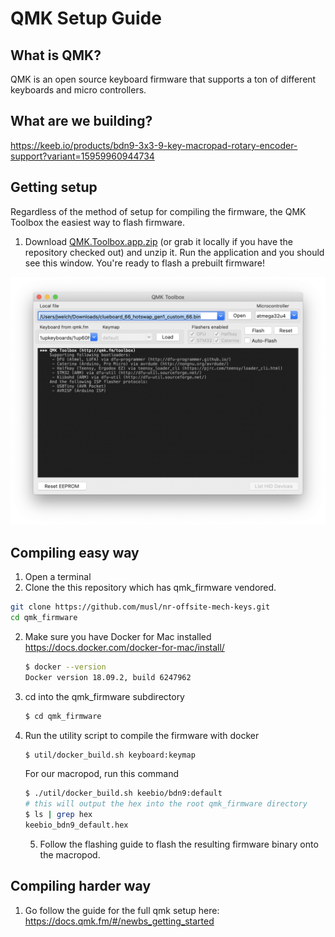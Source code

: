 # QMK Setup Guide



## What is QMK?

QMK is an open source keyboard firmware that supports a ton of different keyboards and micro controllers. 

## What are we building?

https://keeb.io/products/bdn9-3x3-9-key-macropad-rotary-encoder-support?variant=15959960944734

## Getting setup

Regardless of the method of setup for compiling the firmware, the QMK Toolbox the easiest way to flash firmware. 

1. Download [QMK.Toolbox.app.zip](https://github.com/musl/nr-offsite-mech-keys/blob/master/QMK.Toolbox.app.zip) (or grab it locally if you have the repository checked out) and unzip it. Run the application and you should see this window. You're ready to flash a prebuilt firmware!

![Screen Shot 2019-04-28 at 3.58.51 PM](assets/qmk_toolbox.png)



## Compiling easy way

1. Open a terminal
2. Clone the this repository which has qmk_firmware vendored. 

```bash
git clone https://github.com/musl/nr-offsite-mech-keys.git
cd qmk_firmware
```

2. Make sure you have Docker for Mac installed https://docs.docker.com/docker-for-mac/install/

   ``` bash
   $ docker --version
   Docker version 18.09.2, build 6247962
   ```


3. cd into the qmk_firmware subdirectory

   ```bash
   $ cd qmk_firmware
   ```

4. Run the utility script to compile the firmware with docker

   ```bash
   $ util/docker_build.sh keyboard:keymap
   ```

   For our macropod, run this command

   ```bash
   $ ./util/docker_build.sh keebio/bdn9:default
   # this will output the hex into the root qmk_firmware directory
   $ ls | grep hex
   keebio_bdn9_default.hex
   ```

   5. Follow the flashing guide to flash the resulting firmware binary onto the macropod.

## Compiling harder way

1. Go follow the guide for the full qmk setup here: https://docs.qmk.fm/#/newbs_getting_started

   